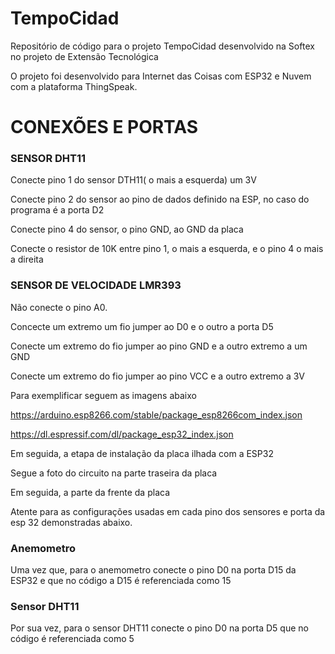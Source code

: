 # TempoCidad
Repositório de código para o projeto TempoCidad desenvolvido na Softex no projeto de Extensão Tecnológica

O projeto foi desenvolvido para Internet das Coisas com ESP32 e Nuvem com a plataforma ThingSpeak.

# CONEXÕES E PORTAS 


### SENSOR DHT11


Conecte pino 1 do sensor DTH11( o mais a esquerda) um 3V

Conecte pino 2 do sensor ao pino de dados definido na ESP, no caso do programa é a porta D2 

Conecte pino 4 do sensor, o pino GND, ao GND da placa 

Conecte o resistor de 10K entre pino 1, o mais a esquerda, e o pino 4 o mais a direita


### SENSOR DE VELOCIDADE LMR393

Não conecte o pino A0. 

Concecte um extremo um fio jumper ao D0 e o outro a porta D5

Conecte um extremo do fio jumper ao pino GND e a outro extremo a um GND 

Conecte um extremo do fio jumper ao pino VCC e a outro extremo a 3V 

Para exemplificar seguem as imagens abaixo 





https://arduino.esp8266.com/stable/package_esp8266com_index.json

https://dl.espressif.com/dl/package_esp32_index.json




Em seguida, a etapa de instalação da placa ilhada com a ESP32 

Segue a foto do circuito na parte traseira da placa 



Em seguida, a parte da frente da placa 


Atente para as configurações usadas em cada pino dos sensores e porta da esp 32 demonstradas abaixo. 

### Anemometro


Uma vez que, para o anemometro conecte o pino D0 na porta D15 da ESP32 e 
que no código a D15 é referenciada como 15 

### Sensor DHT11 

Por sua vez, para o sensor DHT11 conecte o pino D0 na porta D5 que no código é referenciada como 5



